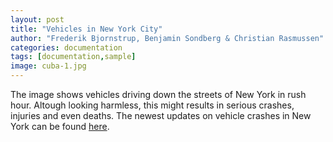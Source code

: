 ```yaml
---
layout: post
title: "Vehicles in New York City"
author: "Frederik Bjornstrup, Benjamin Sondberg & Christian Rasmussen"
categories: documentation
tags: [documentation,sample]
image: cuba-1.jpg
---
```


The image shows vehicles driving down the streets of New York in rush hour. Altough looking harmless, this might results in serious crashes, injuries and even deaths. The newest updates on vehicle crashes in New York can be found [here](https://nypost.com/tag/car-crashes/).
